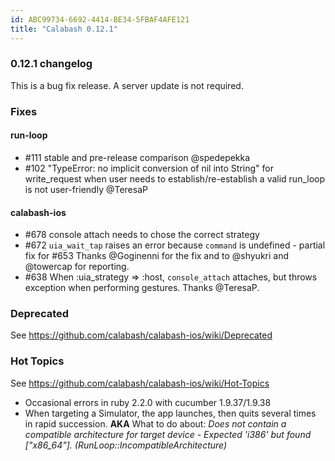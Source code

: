 ```yaml
---
id: ABC99734-6692-4414-BE34-5FBAF4AFE121
title: "Calabash 0.12.1"
---
```


### 0.12.1 changelog

This is a bug fix release.  A server update is not required.

### Fixes

#### run-loop

* #111 stable and pre-release comparison @spedepekka
* #102 "TypeError: no implicit conversion of nil into String" for write_request when user needs to establish/re-establish a valid run_loop is not user-friendly @TeresaP

#### calabash-ios

* #678 console attach needs to chose the correct strategy
* #672 `uia_wait_tap` raises an error because `command` is undefined - partial fix for #653 Thanks @Goginenni for the fix and to @shyukri and @towercap for reporting.
* #638 When :uia_strategy => :host, `console_attach` attaches, but throws exception when performing gestures.  Thanks @TeresaP.

### Deprecated

See https://github.com/calabash/calabash-ios/wiki/Deprecated

### Hot Topics

See https://github.com/calabash/calabash-ios/wiki/Hot-Topics

* Occasional errors in ruby 2.2.0 with cucumber 1.9.37/1.9.38
* When targeting a Simulator, the app launches, then quits several times in rapid succession. **AKA** What to do about: *Does not contain a compatible architecture for target device - Expected 'i386' but found ["x86_64"]. (RunLoop::IncompatibleArchitecture)*

